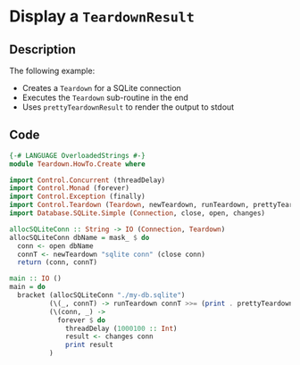 # Display a `TeardownResult`

## Description

The following example:

* Creates a `Teardown` for a SQLite connection
* Executes the `Teardown` sub-routine in the end
* Uses `prettyTeardownResult` to render the output to stdout

## Code

```haskell
{-# LANGUAGE OverloadedStrings #-}
module Teardown.HowTo.Create where

import Control.Concurrent (threadDelay)
import Control.Monad (forever)
import Control.Exception (finally)
import Control.Teardown (Teardown, newTeardown, runTeardown, prettyTeardownResult)
import Database.SQLite.Simple (Connection, close, open, changes)

allocSQLiteConn :: String -> IO (Connection, Teardown)
allocSQLiteConn dbName = mask_ $ do
  conn <- open dbName
  connT <- newTeardown "sqlite conn" (close conn)
  return (conn, connT)

main :: IO ()
main = do
  bracket (allocSQLiteConn "./my-db.sqlite")
          (\(_, connT) -> runTeardown connT >>= (print . prettyTeardownResult))
          (\(conn, _) ->
            forever $ do
              threadDelay (1000100 :: Int)
              result <- changes conn
              print result
          )
```
